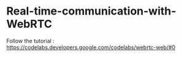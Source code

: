 # Real-time-communication-with-WebRTC
Follow the tutorial : https://codelabs.developers.google.com/codelabs/webrtc-web/#0
